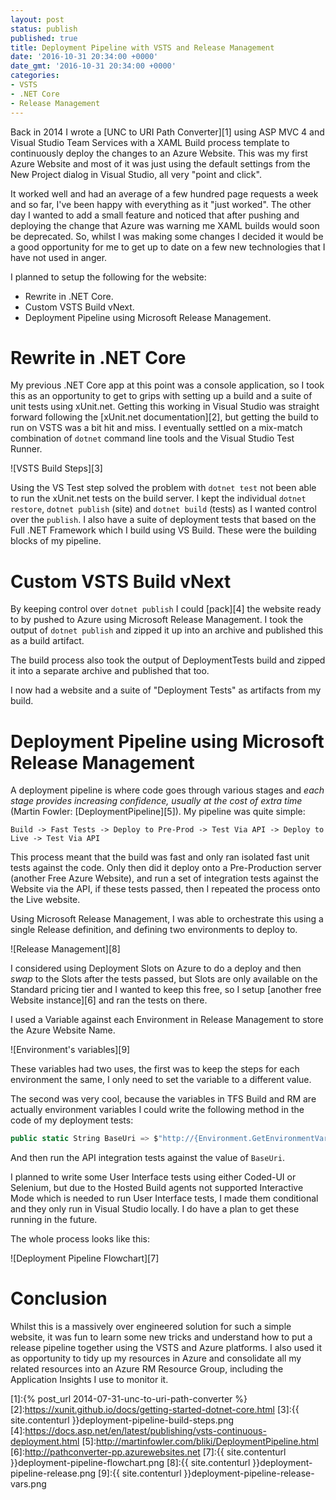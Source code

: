 ```yaml
---
layout: post
status: publish
published: true
title: Deployment Pipeline with VSTS and Release Management
date: '2016-10-31 20:34:00 +0000'
date_gmt: '2016-10-31 20:34:00 +0000'
categories:
- VSTS
- .NET Core
- Release Management
---
```


Back in 2014 I wrote a [UNC to URI Path Converter][1] using ASP MVC 4 and Visual Studio Team Services with a XAML Build process template to
continuously deploy the changes to an Azure Website. This was my first Azure Website and most of it was just using the default settings from
the New Project dialog in Visual Studio, all very "point and click".

It worked well and had an average of a few hundred page requests a week and so far, I've been happy with everything as it "just worked". The other
day I wanted to add a small feature and noticed that after pushing and deploying the change that Azure was warning me XAML builds would soon
be deprecated. So, whilst I was making some changes I decided it would be a good opportunity for me to get up to date on a few new technologies
that I have not used in anger.

I planned to setup the following for the website:

- Rewrite in .NET Core.
- Custom VSTS Build vNext.
- Deployment Pipeline using Microsoft Release Management.

# Rewrite in .NET Core

My previous .NET Core app at this point was a console application, so I took this as an opportunity to get to grips with setting up a build
and a suite of unit tests using xUnit.net. Getting this working in Visual Studio was straight forward following the [xUnit.net documentation][2], but getting
the build to run on VSTS was a bit hit and miss. I eventually settled on a mix-match combination of `dotnet` command line tools and the
Visual Studio Test Runner.

![VSTS Build Steps][3]

Using the VS Test step solved the problem with `dotnet test` not been able to run the xUnit.net tests on the build server. I kept the individual
`dotnet restore`, `dotnet publish` (site) and `dotnet build` (tests) as I wanted control over the `publish`. I also have a suite of deployment
tests that based on the Full .NET Framework which I build using VS Build. These were the building blocks of my pipeline.

# Custom VSTS Build vNext

By keeping control over `dotnet publish` I could [pack][4] the website ready to by pushed to Azure using Microsoft Release Management. I took
the output of `dotnet publish` and zipped it up into an archive and published this as a build artifact.

The build process also took the output of DeploymentTests build and zipped it into a separate archive and published that too. 

I now had a website and a suite of "Deployment Tests" as artifacts from my build.

# Deployment Pipeline using Microsoft Release Management

A deployment pipeline is where code goes through various stages and *each stage provides increasing confidence, usually at the cost of extra time*
(Martin Fowler: [DeploymentPipeline][5]). My pipeline was quite simple:

```plain
Build -> Fast Tests -> Deploy to Pre-Prod -> Test Via API -> Deploy to Live -> Test Via API
```

This process meant that the build was fast and only ran isolated fast unit tests against the code. Only then did it deploy onto a Pre-Production
server (another Free Azure Website), and run a set of integration tests against the Website via the API, if these tests passed, then I repeated
the process onto the Live website.

Using Microsoft Release Management, I was able to orchestrate this using a single Release definition, and defining two environments to deploy to.

![Release Management][8]

I considered using Deployment Slots on Azure to do a deploy and then *swap* to the Slots after the tests passed, but Slots are only available
on the Standard pricing tier and I wanted to keep this free, so I setup [another free Website instance][6] and ran the tests on there.

I used a Variable against each Environment in Release Management to store the Azure Website Name.

![Environment's variables][9]

These variables had two uses, the first was to keep the steps for each environment the same, I only need to set the variable to a different value.

The second was very cool, because the variables in TFS Build and RM are actually environment variables I could write the following
method in the code of my deployment tests:

```C#
public static String BaseUri => $"http://{Environment.GetEnvironmentVariable("AzureWebSiteName")}.azurewebsites.net/";
```

And then run the API integration tests against the value of `BaseUri`.

I planned to write some User Interface tests using either Coded-UI or Selenium, but due to the Hosted Build agents not supported Interactive Mode
which is needed to run User Interface tests, I made them conditional and they only run in Visual Studio locally. I do have a plan to get 
these running in the future.

The whole process looks like this:

![Deployment Pipeline Flowchart][7]

# Conclusion

Whilst this is a massively over engineered solution for such a simple website, it was fun to learn some new tricks and understand
how to put a release pipeline together using the VSTS and Azure platforms. I also used it as opportunity to tidy up my resources
in Azure and consolidate all my related resources into an Azure RM Resource Group, including the Application Insights I use to monitor it.

 [1]:{% post_url 2014-07-31-unc-to-uri-path-converter %}
 [2]:https://xunit.github.io/docs/getting-started-dotnet-core.html
 [3]:{{ site.contenturl }}deployment-pipeline-build-steps.png
 [4]:https://docs.asp.net/en/latest/publishing/vsts-continuous-deployment.html
 [5]:http://martinfowler.com/bliki/DeploymentPipeline.html
 [6]:http://pathconverter-pp.azurewebsites.net
 [7]:{{ site.contenturl }}deployment-pipeline-flowchart.png
 [8]:{{ site.contenturl }}deployment-pipeline-release.png
 [9]:{{ site.contenturl }}deployment-pipeline-release-vars.png